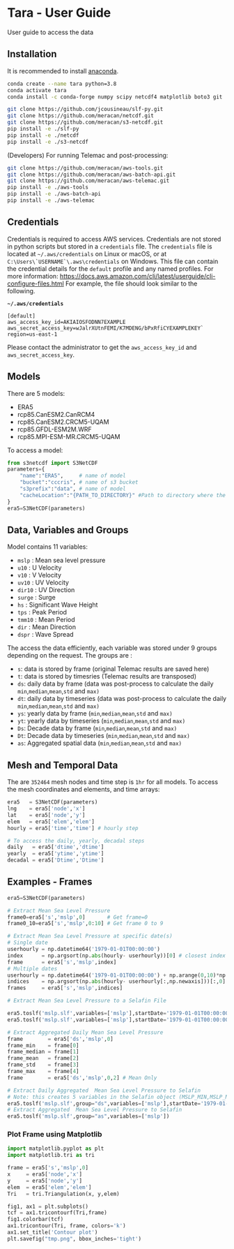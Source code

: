 # Tara - User Guide
User guide to access the data 
## Installation
It is recommended to install [anaconda](https://docs.conda.io/projects/conda/en/latest/user-guide/install/index.html#regular-installation).

```bash
conda create --name tara python=3.8
conda activate tara
conda install -c conda-forge numpy scipy netcdf4 matplotlib boto3 git

git clone https://github.com/jcousineau/slf-py.git
git clone https://github.com/meracan/netcdf.git
git clone https://github.com/meracan/s3-netcdf.git
pip install -e ./slf-py
pip install -e ./netcdf
pip install -e ./s3-netcdf
```
(Developers) For running Telemac and post-processing:
```bash
git clone https://github.com/meracan/aws-tools.git
git clone https://github.com/meracan/aws-batch-api.git
git clone https://github.com/meracan/aws-telemac.git
pip install -e ./aws-tools
pip install -e ./aws-batch-api
pip install -e ./aws-telemac
```
## Credentials
Credentials is required to access AWS services. Credentials are not stored in python scripts but stored in a `credentials` file. The `credentials` file is located at `~/.aws/credentials` on Linux or macOS, or at ``C:\Users\`USERNAME`\.aws\credentials`` on Windows. This file can contain the credential details for the `default` profile and any named profiles. 
For more information: https://docs.aws.amazon.com/cli/latest/userguide/cli-configure-files.html
For example, the file should look similar to the following.

**`~/.aws/credentials`**
```
[default]
aws_access_key_id=AKIAIOSFODNN7EXAMPLE
aws_secret_access_key=wJalrXUtnFEMI/K7MDENG/bPxRfiCYEXAMPLEKEY`
region=us-east-1
```
Please contact the administrator to get the `aws_access_key_id` and `aws_secret_access_key`.
## Models
There are 5 models:
- ERA5
-  rcp85.CanESM2.CanRCM4
- rcp85.CanESM2.CRCM5-UQAM
- rcp85.GFDL-ESM2M.WRF
- rcp85.MPI-ESM-MR.CRCM5-UQAM

To access a model:
```python
from s3netcdf import S3NetCDF
parameters={
	"name":"ERA5",     # name of model
	"bucket":"cccris", # name of s3 bucket
	"s3prefix":"data", # name of model
	"cacheLocation":"{PATH_TO_DIRECTORY}" #Path to directory where the data will be temporary stored
}
era5=S3NetCDF(parameters)
```
## Data, Variables and Groups
Model contains 11 variables:
- `mslp` : Mean sea level pressure
- `u10` : U Velocity
- `v10` : V Velocity
- `uv10` : UV Velocity
- `dir10` : UV Direction
- `surge` : Surge
- `hs` : Significant Wave Height
- `tps` : Peak Period
- `tmm10` : Mean Period
- `dir` : Mean Direction
- `dspr` : Wave Spread

The access the data efficiently, each variable was stored under 9 groups depending on the request. The groups are :

- `s`: data is stored by frame (original Telemac results are saved here) 
- `t`: data is stored by timesries (Telemac results are transposed)
- `ds`: daily data by frame (data was post-process to calculate the daily  `min`,`median`,`mean`,`std` and `max)`
- `dt`: daily data by timeseries (data was post-process to calculate the daily  `min`,`median`,`mean`,`std` and `max)`
- `ys`: yearly data by frame (`min`,`median`,`mean`,`std` and `max)`
- `yt`: yearly data by timeseries (`min`,`median`,`mean`,`std` and `max)`
- `Ds`: Decade data by frame (`min`,`median`,`mean`,`std` and `max)`
- `Dt`: Decade data by timeseries (`min`,`median`,`mean`,`std` and `max)`
- `as`: Aggregated spatial data (`min`,`median`,`mean`,`std` and `max)`

## Mesh and Temporal Data
The are `352464` mesh nodes and time step is `1hr` for all models. To access the mesh coordinates and elements, and time arrays:
```python
era5   = S3NetCDF(parameters)
lng    = era5['node','x']
lat    = era5['node','y']
elem   = era5['elem','elem']
hourly = era5['time','time'] # hourly step

# To access the daily, yearly, decadal steps
daily   = era5['dtime','dtime']
yearly  = era5['ytime','ytime']
decadal = era5['Dtime','Dtime']
```
## Examples - Frames
```python
era5=S3NetCDF(parameters)

# Extract Mean Sea Level Pressure
frame0=era5['s','mslp',0]       # Get frame=0
frame0_10=era5['s','mslp',0:10] # Get frame 0 to 9

# Extract Mean Sea Level Pressure at specific date(s)
# Single date
userhourly = np.datetime64('1979-01-01T00:00:00')
index      = np.argsort(np.abs(hourly- userhourly))[0] # closest index
frame      = era5['s','mslp',index] 
# Multiple dates
userhourly = np.datetime64('1979-01-01T00:00:00') + np.arange(0,10)*np.timedelta64(1,'h')
indices    = np.argsort(np.abs(hourly- userhourly[:,np.newaxis]))[:,0] # closest indices
frames     = era5['s','mslp',indices]

# Extract Mean Sea Level Pressure to a Selafin File

era5.toslf('mslp.slf',variables=['mslp'],startDate='1979-01-01T00:00:00',endDate='1979-01-01T10:00:00')
era5.toslf('mslp.slf',variables=['mslp'],startDate='1979-01-01T00:00:00',endDate='1979-01-01T10:00:00',step=2,stepUnit="h") # With a 2 hr time step

# Extract Aggregated Daily Mean Sea Level Pressure
frame        = era5['ds','mslp',0]
frame_min    = frame[0]
frame_median = frame[1]
frame_mean   = frame[2]
frame_std    = frame[3]
frame_max    = frame[4]
frame        = era5['ds','mslp',0,2] # Mean Only

# Extract Daily Aggregated  Mean Sea Level Pressure to Selafin
# Note: this creates 5 variables in the Selafin object (MSLP_MIN,MSLP_MEDIAN,MSLP_MEAN,MSLP_STD,MSLP_MAX)
era5.toslf('mslp.slf',group="ds",variables=['mslp'],startDate='1979-01-01T00:00:00',endDate='1979-01-10T00:00:00')
# Extract Aggregated  Mean Sea Level Pressure to Selafin
era5.toslf('mslp.slf',group="as",variables=['mslp'])
```
### Plot Frame using Matplotlib
```python
import matplotlib.pyplot as plt
import matplotlib.tri as tri

frame = era5['s','mslp',0] 
x     = era5['node','x']
y     = era5['node','y']
elem  = era5['elem','elem']
Tri   = tri.Triangulation(x, y,elem)

fig1, ax1 = plt.subplots()
tcf = ax1.tricontourf(Tri,frame)
fig1.colorbar(tcf)
ax1.tricontour(Tri, frame, colors='k')
ax1.set_title('Contour plot')
plt.savefig("tmp.png", bbox_inches='tight')

```



